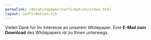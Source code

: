 ```yaml
---
permalink: /de/whitepaper/confirmation/index.html
layout: confirmation.njk
---
```


Vielen Dank für Ihr Interesse an unserem Whitepaper. Eine **E-Mail zum Download** des Whitepapers ist zu Ihnen unterwegs.